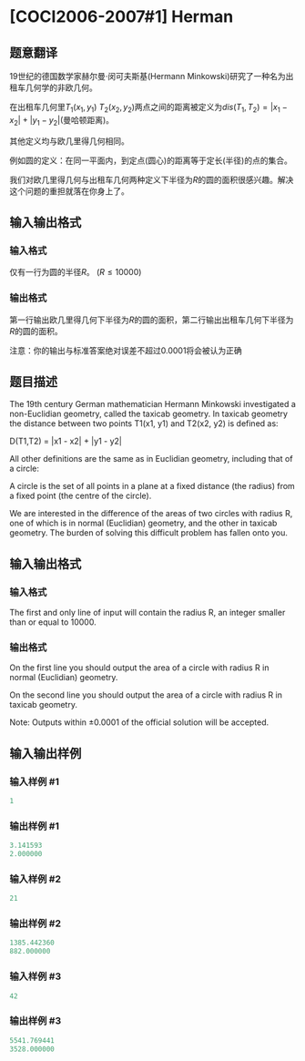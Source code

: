 # [COCI2006-2007#1] Herman

## 题意翻译

19世纪的德国数学家赫尔曼·闵可夫斯基(Hermann Minkowski)研究了一种名为出租车几何学的非欧几何。

在出租车几何里$T_1(x_1,y_1)$ $T_2(x_2,y_2)$两点之间的距离被定义为$dis(T_1,T_2)=|x_1-x_2|+|y_1-y_2|$(曼哈顿距离)。

其他定义均与欧几里得几何相同。

例如圆的定义：在同一平面内，到定点(圆心)的距离等于定长(半径)的点的集合。

我们对欧几里得几何与出租车几何两种定义下半径为$R$的圆的面积很感兴趣。解决这个问题的重担就落在你身上了。

## 输入输出格式

### 输入格式

仅有一行为圆的半径$R$。 $(R \leq 10000)$

### 输出格式

第一行输出欧几里得几何下半径为$R$的圆的面积，第二行输出出租车几何下半径为$R$的圆的面积。

注意：你的输出与标准答案绝对误差不超过$0.0001$将会被认为正确

## 题目描述

The 19th century German mathematician Hermann Minkowski investigated a non-Euclidian geometry, called the taxicab geometry. In taxicab geometry the distance between two points T1(x1, y1) and T2(x2, y2) is defined as:

D(T1,T2) = |x1 - x2| + |y1 - y2|

All other definitions are the same as in Euclidian geometry, including that of a circle:

A circle is the set of all points in a plane at a fixed distance (the radius) from a fixed point (the centre of the circle).

We are interested in the difference of the areas of two circles with radius R, one of which is in normal (Euclidian) geometry, and the other in taxicab geometry. The burden of solving this difficult problem has fallen onto you.

## 输入输出格式

### 输入格式

The first and only line of input will contain the radius R, an integer smaller than or equal to 10000.

### 输出格式

On the first line you should output the area of a circle with radius R in normal (Euclidian) geometry.

On the second line you should output the area of a circle with radius R in taxicab geometry.

Note: Outputs within ±0.0001 of the official solution will be accepted.

## 输入输出样例

### 输入样例 #1

```cpp
1
```


### 输出样例 #1

```cpp
3.141593
2.000000
```


### 输入样例 #2

```cpp
21
```


### 输出样例 #2

```cpp
1385.442360
882.000000
```


### 输入样例 #3

```cpp
42
```


### 输出样例 #3

```cpp
5541.769441
3528.000000
```


